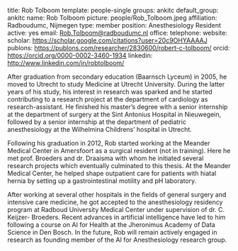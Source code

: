 title: Rob Tolboom
template: people-single
groups: ankitc
default_group: ankitc
name: Rob Tolboom
picture: people/Rob_Tolboom.jpeg
affiliation: Radboudumc, Nijmegen
type: member
position: Anesthesiology Resident
active: yes
email: Rob.Tolboom@radboudumc.nl
office: 
telephone: 
website: 
scholar: https://scholar.google.com/citations?user=20c9OHYAAAAJ
publons: https://publons.com/researcher/2830600/robert-c-tolboom/
orcid: https://orcid.org/0000-0002-3460-1934
linkedin: http://www.linkedin.com/in/robtolboom/

After graduation from secondary education (Baarnsch Lyceum) in 2005, he moved to Utrecht to study Medicine at Utrecht University. During the latter years of his study, his interest in research was sparked and he started contributing to a research project at the department of cardiology as research-assistant. He finished his master’s degree with a senior internship at the department of surgery at the Sint Antonius Hospital in Nieuwegein, followed by a senior internship at the department of pediatric anesthesiology at the Wilhelmina Childrens’ hospital in Utrecht.

Following his graduation in 2012, Rob started working at the Meander Medical Center in Amersfoort as a surgical resident (not in training). Here he met prof. Broeders and dr. Draaisma with whom he initiated several research projects which eventually culminated to this thesis. At the Meander Medical Center, he helped shape outpatient care for patients with hiatal hernia by setting up a gastrointestinal motility and pH laboratory.

After working at several other hospitals in the fields of general surgery and intensive care medicine, he got accepted to the anesthesiology residency program at Radboud University Medical Center under supervision of dr. C. Keijzer- Broeders. Recent advances in artificial intelligence have led to him following a course on AI for Health at the Jheronimus Academy of Data Science in Den Bosch. In the future, Rob will remain actively engaged in research as founding member of the AI for Anesthesiology research group.